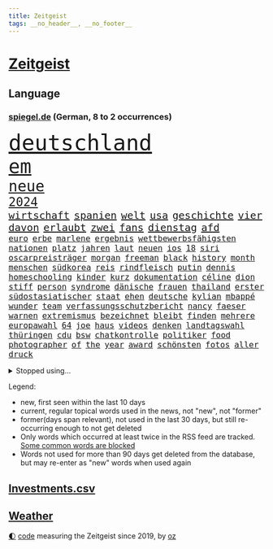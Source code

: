 ```yaml
---
title: Zeitgeist
tags: __no_header__, __no_footer__
---
```


# [Zeitgeist](https://oliz.io/zeitgeist/)

## Language

<h3><a href="https://www.spiegel.de" target="_blank">spiegel.de</a> (German, 8 to 2 occurrences)</h3>
<p style="font-family:monospace">
<span style="font-size:32pt"><a href="news_links.html#deutschland" class="current">deutschland</a></span>
<br>
<span style="font-size:28pt"><a href="news_links.html#em" class="current">em</a></span>
<br>
<span style="font-size:22pt"><a href="news_links.html#neue" class="current">neue</a></span>
<br>
<span style="font-size:18pt"><a href="news_links.html#2024" class="current">2024</a></span>
<br>
<span style="font-size:15pt"><a href="news_links.html#wirtschaft" class="current">wirtschaft</a></span>
<span style="font-size:15pt"><a href="news_links.html#spanien" class="current">spanien</a></span>
<span style="font-size:15pt"><a href="news_links.html#welt" class="current">welt</a></span>
<span style="font-size:15pt"><a href="news_links.html#usa" class="current">usa</a></span>
<span style="font-size:15pt"><a href="news_links.html#geschichte" class="current">geschichte</a></span>
<span style="font-size:15pt"><a href="news_links.html#vier" class="current">vier</a></span>
<span style="font-size:15pt"><a href="news_links.html#davon" class="current">davon</a></span>
<span style="font-size:15pt"><a href="news_links.html#erlaubt" class="current">erlaubt</a></span>
<span style="font-size:15pt"><a href="news_links.html#zwei" class="current">zwei</a></span>
<span style="font-size:15pt"><a href="news_links.html#fans" class="current">fans</a></span>
<span style="font-size:15pt"><a href="news_links.html#dienstag" class="current">dienstag</a></span>
<span style="font-size:15pt"><a href="news_links.html#afd" class="current">afd</a></span>
<br>
<span style="font-size:12pt"><a href="news_links.html#euro" class="current">euro</a></span>
<span style="font-size:12pt"><a href="news_links.html#erbe" class="current">erbe</a></span>
<span style="font-size:12pt"><a href="news_links.html#marlene" class="current">marlene</a></span>
<span style="font-size:12pt"><a href="news_links.html#ergebnis" class="current">ergebnis</a></span>
<span style="font-size:12pt"><a href="news_links.html#wettbewerbsfähigsten" class="new">wettbewerbsfähigsten</a></span>
<span style="font-size:12pt"><a href="news_links.html#nationen" class="current">nationen</a></span>
<span style="font-size:12pt"><a href="news_links.html#platz" class="current">platz</a></span>
<span style="font-size:12pt"><a href="news_links.html#jahren" class="current">jahren</a></span>
<span style="font-size:12pt"><a href="news_links.html#laut" class="current">laut</a></span>
<span style="font-size:12pt"><a href="news_links.html#neuen" class="current">neuen</a></span>
<span style="font-size:12pt"><a href="news_links.html#ios" class="current">ios</a></span>
<span style="font-size:12pt"><a href="news_links.html#18" class="current">18</a></span>
<span style="font-size:12pt"><a href="news_links.html#siri" class="current">siri</a></span>
<span style="font-size:12pt"><a href="news_links.html#oscarpreisträger" class="current">oscarpreisträger</a></span>
<span style="font-size:12pt"><a href="news_links.html#morgan" class="current">morgan</a></span>
<span style="font-size:12pt"><a href="news_links.html#freeman" class="current">freeman</a></span>
<span style="font-size:12pt"><a href="news_links.html#black" class="current">black</a></span>
<span style="font-size:12pt"><a href="news_links.html#history" class="new">history</a></span>
<span style="font-size:12pt"><a href="news_links.html#month" class="current">month</a></span>
<span style="font-size:12pt"><a href="news_links.html#menschen" class="current">menschen</a></span>
<span style="font-size:12pt"><a href="news_links.html#südkorea" class="current">südkorea</a></span>
<span style="font-size:12pt"><a href="news_links.html#reis" class="new">reis</a></span>
<span style="font-size:12pt"><a href="news_links.html#rindfleisch" class="new">rindfleisch</a></span>
<span style="font-size:12pt"><a href="news_links.html#putin" class="current">putin</a></span>
<span style="font-size:12pt"><a href="news_links.html#dennis" class="current">dennis</a></span>
<span style="font-size:12pt"><a href="news_links.html#homeschooling" class="new">homeschooling</a></span>
<span style="font-size:12pt"><a href="news_links.html#kinder" class="current">kinder</a></span>
<span style="font-size:12pt"><a href="news_links.html#kurz" class="current">kurz</a></span>
<span style="font-size:12pt"><a href="news_links.html#dokumentation" class="current">dokumentation</a></span>
<span style="font-size:12pt"><a href="news_links.html#céline" class="new">céline</a></span>
<span style="font-size:12pt"><a href="news_links.html#dion" class="new">dion</a></span>
<span style="font-size:12pt"><a href="news_links.html#stiff" class="new">stiff</a></span>
<span style="font-size:12pt"><a href="news_links.html#person" class="current">person</a></span>
<span style="font-size:12pt"><a href="news_links.html#syndrome" class="new">syndrome</a></span>
<span style="font-size:12pt"><a href="news_links.html#dänische" class="current">dänische</a></span>
<span style="font-size:12pt"><a href="news_links.html#frauen" class="current">frauen</a></span>
<span style="font-size:12pt"><a href="news_links.html#thailand" class="current">thailand</a></span>
<span style="font-size:12pt"><a href="news_links.html#erster" class="current">erster</a></span>
<span style="font-size:12pt"><a href="news_links.html#südostasiatischer" class="new">südostasiatischer</a></span>
<span style="font-size:12pt"><a href="news_links.html#staat" class="current">staat</a></span>
<span style="font-size:12pt"><a href="news_links.html#ehen" class="current">ehen</a></span>
<span style="font-size:12pt"><a href="news_links.html#deutsche" class="current">deutsche</a></span>
<span style="font-size:12pt"><a href="news_links.html#kylian" class="current">kylian</a></span>
<span style="font-size:12pt"><a href="news_links.html#mbappé" class="current">mbappé</a></span>
<span style="font-size:12pt"><a href="news_links.html#wunder" class="current">wunder</a></span>
<span style="font-size:12pt"><a href="news_links.html#team" class="current">team</a></span>
<span style="font-size:12pt"><a href="news_links.html#verfassungsschutzbericht" class="new">verfassungsschutzbericht</a></span>
<span style="font-size:12pt"><a href="news_links.html#nancy" class="current">nancy</a></span>
<span style="font-size:12pt"><a href="news_links.html#faeser" class="current">faeser</a></span>
<span style="font-size:12pt"><a href="news_links.html#warnen" class="current">warnen</a></span>
<span style="font-size:12pt"><a href="news_links.html#extremismus" class="current">extremismus</a></span>
<span style="font-size:12pt"><a href="news_links.html#bezeichnet" class="current">bezeichnet</a></span>
<span style="font-size:12pt"><a href="news_links.html#bleibt" class="current">bleibt</a></span>
<span style="font-size:12pt"><a href="news_links.html#finden" class="current">finden</a></span>
<span style="font-size:12pt"><a href="news_links.html#mehrere" class="current">mehrere</a></span>
<span style="font-size:12pt"><a href="news_links.html#europawahl" class="current">europawahl</a></span>
<span style="font-size:12pt"><a href="news_links.html#64" class="current">64</a></span>
<span style="font-size:12pt"><a href="news_links.html#joe" class="current">joe</a></span>
<span style="font-size:12pt"><a href="news_links.html#haus" class="current">haus</a></span>
<span style="font-size:12pt"><a href="news_links.html#videos" class="current">videos</a></span>
<span style="font-size:12pt"><a href="news_links.html#denken" class="current">denken</a></span>
<span style="font-size:12pt"><a href="news_links.html#landtagswahl" class="current">landtagswahl</a></span>
<span style="font-size:12pt"><a href="news_links.html#thüringen" class="current">thüringen</a></span>
<span style="font-size:12pt"><a href="news_links.html#cdu" class="current">cdu</a></span>
<span style="font-size:12pt"><a href="news_links.html#bsw" class="current">bsw</a></span>
<span style="font-size:12pt"><a href="news_links.html#chatkontrolle" class="new">chatkontrolle</a></span>
<span style="font-size:12pt"><a href="news_links.html#politiker" class="current">politiker</a></span>
<span style="font-size:12pt"><a href="news_links.html#food" class="current">food</a></span>
<span style="font-size:12pt"><a href="news_links.html#photographer" class="current">photographer</a></span>
<span style="font-size:12pt"><a href="news_links.html#of" class="current">of</a></span>
<span style="font-size:12pt"><a href="news_links.html#the" class="current">the</a></span>
<span style="font-size:12pt"><a href="news_links.html#year" class="current">year</a></span>
<span style="font-size:12pt"><a href="news_links.html#award" class="current">award</a></span>
<span style="font-size:12pt"><a href="news_links.html#schönsten" class="current">schönsten</a></span>
<span style="font-size:12pt"><a href="news_links.html#fotos" class="current">fotos</a></span>
<span style="font-size:12pt"><a href="news_links.html#aller" class="current">aller</a></span>
<span style="font-size:12pt"><a href="news_links.html#druck" class="current">druck</a></span>
</p>
<details>
<summary>Stopped using...</summary>
<p class="former" style="font-size:12pt">
wünscht(1336) proteste(1335) traf(1335) anschlag(1334) infektionen(1334) positionen(1334) wirkte(1334) überwinden(1334) berichte(1333) material(1333) freien(1332) benzin(1331) entlastet(1331) freiheit(1331) genannt(1331) phase(1331) plus(1331) reihe(1331) sogenannte(1331) vergewaltigt(1331) vollständig(1331) gefährden(1330) klein(1330) londoner(1330) lust(1330) persönlich(1330) riss(1330) ermöglichen(1329) freiburg(1329) monatelang(1329) nahmen(1329) portugal(1329) rest(1329) verfolgen(1329) verfügung(1329) atmosphäre(1328) covid(1328) erdoğan(1328) forderung(1328) jobs(1328) regt(1328) solidarität(1328) treffer(1328) 29(1327) entlässt(1327) konflikte(1327) altes(1326) machthaber(1326) nahverkehr(1326) optimistisch(1326) schreiben(1326) kommission(1325) sexueller(1325) sinnvoll(1325) wohnhaus(1325) ökonom(1325) aufklärung(1324) dementiert(1324) hieß(1324) mitteln(1324) verschwunden(1324) vorher(1324) 32(1323) befreien(1322) schnee(1322) geflogen(1321) irak(1321) lügen(1321) protestieren(1321) feuerwehrleute(1320) halbfinale(1320) schwierig(1320) toter(1320) ungarns(1320) viktor(1320) bestätigen(1319) design(1319) see(1319) verhindert(1319) verschwand(1319) brutal(1318) dar(1317) drastischen(1317) falschen(1317) fortgesetzt(1317) gesamten(1316) moskaus(1315) vorjahr(1315) half(1314) kindes(1314) einnahmen(1313) 1500(1312) gestürzt(1312) behalten(1311) mission(1311) 11(1310) konkrete(1310) patient(1310) änderungen(1310) spannungen(1308) müsste(1307) parallelen(1307) aufhalten(1305) frisch(1305) ausrüstung(1304) hand(1304) automatisch(1301) bestmarke(1301) begrüßt(1300) verhandeln(1300) gelandet(1299) wendet(1298) profis(1297) abgeschlossen(1295) gewarnt(1294) unterdessen(1293) ausgaben(1282) hitler(1265) gelangen(1260) heidelberg(1242) anna(1216) estland(1199) long(1150) unis(1146) felix(1096) belastung(1073) auswärtige(1062) mächtigen(1051) nachspielzeit(1021) musks(1017) liebsten(998) worum(979) halbes(959) verständigt(956) inklusive(945) unbekannter(944) schülerin(941) gestört(937) stadtteil(928) vatikan(927) auge(926) außenministerium(915) invasion(908) buschmann(898) propaganda(888) genehmigt(882) gefechte(881) geplatzt(871) schwieriger(869) zweites(865) desto(864) gezwungen(856) streik(850) herausgefunden(848) lohnen(848) positiven(847) flughäfen(845) abschaffung(841) transparenz(840) betreibt(836) 98(826) gelöst(822) gebiete(816) baustelle(809) töchter(809) 34(808) schlechter(801) natobeitritt(792) fernen(776) jack(765) steuerhinterziehung(744) ausgebaut(740) exuspräsident(739) steuerzahler(730) justizminister(716) brasilianischen(709) bekämpft(701) krebserkrankung(700) image(698) verzeichnet(696) notruf(666) aufmerksam(659) streiks(658) peru(648) 63(646) töne(642) lettland(640) tagelang(635) lula(633) freigegeben(632) francisco(615) spiegelrecherche(612) staatsmedien(611) eineinhalb(608) gerecht(603) methoden(602) besatzung(600) großeinsatz(598) schmeckt(594) deuten(592) herrschen(589) mitarbeitern(577) eric(570) doping(566) abbauen(560) redet(557) einstige(556) stimmten(552) bewaffneten(537) gestalten(537) flogen(536) supermarkt(534) labor(533) berufseinstieg(532) verwendet(529) kulturkampf(525) aufgelöst(524) rammt(524) al(520) fahnder(518) gebühren(516) geldgeber(504) gedenken(496) autofahren(495) floh(494) wasserstoff(494) jene(489) freiwillige(486) fluggesellschaft(484) weimar(484) jäger(479) green(478) kleinere(477) unruhe(477) beitritt(472) bewertet(472) militäreinsatz(472) zuckerberg(471) dicht(466) unterbrechung(463) lieferte(462) darmstadt(455) detail(455) ankommen(449) ungeklärt(444) parks(443) angenommen(440) dringen(440) älteren(439) dürren(432) zittern(432) angerichtet(430) kleinkind(428) kollidiert(427) betrunkener(426) kader(423) 13jährige(422) gekürt(419) adhs(414) dringt(412) gesundheitlichen(412) bekämpfung(411) amtsinhaber(410) deutlicher(410) fläche(410) härtere(410) tickets(408) lina(407) experiment(405) intensivstation(405) durften(402) forscherin(397) auffällig(395) regierungen(388) miese(382) etablierten(381) hamburgs(380) mühe(380) filmbranche(378) südkoreas(378) vergabe(378) erregt(376) angelegt(374) brandanschlag(374) naturschutz(374) mangelnden(368) vogel(368) ankurbeln(366) beruft(366) objekte(365) ausschließen(362) website(361) budget(359) aleksandar(357) erkennt(353) verrückt(352) oldenburg(347) polizeigewahrsam(344) umzusetzen(344) busfahrer(342) selben(340) greta(338) thunberg(338) massiver(337) ozean(336) warnungen(333) ehre(332) anträge(329) vertrauter(329) clemens(325) blumen(323) neubrandenburg(318) schneidet(317) marokko(315) unterscheiden(315) aufatmen(314) winfried(313) froh(312) strenger(312) wmtitel(312) maximal(307) grünheide(305) stritten(302) mächtigsten(299) torwart(297) cannabislegalisierung(295) zweifelt(295) betriebe(294) reserve(294) künstlerinnen(291) betrogen(290) anfangen(288) elversberg(287) leser(287) judenhass(285) unbeeindruckt(285) überwacht(284) hartes(283) interessant(283) mary(283) gestiegenen(282) tankstelle(282) hilfsorganisationen(281) drogenboss(280) abstiegskampf(279) drehte(279) erdtrabanten(279) saudiarabiens(279) rechtsextremisten(278) knacken(277) riesiges(277) astronomen(276) roter(276) franziska(275) ansage(274) dient(273) verfolgung(273) lahmlegen(272) zusammengebrochen(272) schlugen(271) technisch(270) young(270) neuesten(268) vertreiben(266) 99(265) reformiert(265) tvsender(263) explodierte(262) mützenich(257) zurückhaltend(254) 76(253) abgeschossen(253) belästigt(253) 1994(252) letztlich(252) flüchtlingspolitik(251) haustiere(251) darstellung(250) ecke(250) berüchtigte(249) ausbruch(247) krimineller(247) linkenpolitiker(247) rage(246) 92(244) unfaire(244) verheiratet(244) ägyptens(244) schenkt(243) erstaunliche(242) ultrarechten(242) baute(240) duo(239) grenzregion(239) unternehmens(238) verbraucherzentrale(238) asylverfahren(237) mobbing(236) blätter(233) ddr(233) instrument(233) verzweifeln(233) protestierenden(232) tsg(232) medizinische(231) dunklen(229) versagt(229) streifenwagen(228) willkommen(228) offline(227) geregelt(226) mohammadi(225) nominierung(225) böse(224) großzügigen(222) jüngster(222) unterscheidet(221) kracht(217) einfachen(216) migrationshintergrund(216) bodenoffensive(215) hasses(215) munter(215) normale(215) beruhigen(213) extremistischen(213) zölle(213) luxushotel(212) spieltag(212) synagoge(212) messungen(211) garmischpartenkirchen(209) schlange(209) adam(208) herbe(208) weltlage(208) sara(207) holger(206) erkannt(203) künftige(203) recep(203) südlichen(203) tayyip(203) bewaffneter(201) stille(201) schalker(200) betroffener(199) vergebens(199) aggressiver(198) einheitliche(198) verbliebene(197) freitagmorgen(196) militärhilfen(194) signalisiert(194) kleider(193) vollständige(193) friedlich(192) aufwand(191) gazakriegs(191) barbara(190) banner(189) norwegens(187) eier(185) gazas(185) produzent(185) christlichen(184) haley(184) islamische(184) nikki(184) geklagt(183) teures(183) präsidentschaftskandidatur(182) tarifkonflikt(182) chan(181) dr(181) dfl(179) genehmigung(179) einnahme(178) gebilligt(177) geplantes(177) mutmaßlichem(177) ryan(177) vereine(177) ausgenommen(176) fach(176) mängeln(175) verdanken(175) etlichen(174) regierungskoalition(174) verabschiedung(174) energieinfrastruktur(173) wagens(173) aktienkurs(171) autokonzern(171) hochrangiger(171) versteigern(171) doku(170) notlage(170) oscarpreisträgerin(170) stralsund(169) uganda(169) vorbehalte(169) verhältnisse(168) dialoge(167) erfinder(167) trägerrakete(167) gucci(166) oberverwaltungsgericht(165) player(164) aufstellen(163) reparatur(162) simon(162) trailer(162) verzicht(162) eingegangen(161) gerungen(161) station(160) tanzt(160) beschränken(159) einstufung(157) stürmt(157) luftraum(156) natogebiet(156) on(156) auslaufen(154) diesjährige(154) schwarzgrün(154) marktmacht(153) widmen(153) inselgruppe(152) pavlović(152) schwerste(152) shoppingapp(152) unipräsidentin(152) geltend(151) bidenregierung(150) handgreiflich(150) humanitärer(150) weltgemeinschaft(149) kommandozentrale(148) spielabbruch(148) ärgern(148) masters(147) belgorod(146) designs(146) teuerung(146) therapien(146) 80000(145) bedrängt(145) dahintersteckt(144) längsten(144) schlappe(144) bombe(143) gesetzliche(143) scorsese(143) donbass(142) provokationen(142) anthony(141) kochbuchtipps(141) kiewer(140) erzielen(139) b(138) baldigen(138) gefechten(138) trotzt(138) hilfskonvoi(137) landsmann(137) sehnsucht(136) priscilla(135) unsterblich(135) langes(133) anwesend(132) katastrophal(132) lecker(132) michel(132) knicks(131) mona(131) 2009(130) aneinander(130) hungersnot(130) bayerntrainer(129) begleiter(129) quälen(129) südafrikas(129) beweis(128) direkten(128) privates(127) stau(127) umgeleitet(127) absolvieren(125) gemüter(125) kanadische(125) nährt(125) rabatte(125) bestürzt(124) gefühlt(124) anmelden(123) riskiert(123) wüste(123) charlotte(122) finanzministers(122) kritischem(122) unbezahlbar(122) daheim(121) klassenfahrt(121) kleinanzeigen(121) eindrucksvoll(119) festgenommener(119) palmen(119) reichsten(119) taurus(119) formiert(118) provisorischen(118) verdiente(118) konkurrentin(117) weltpolitik(117) werteunion(117) sonderlich(116) konkretes(115) aussortiert(114) lutz(114) erleichtert(113) fressen(112) saisonende(112) jr(111) lieferanten(111) lobbyisten(111) präsidentschaftskandidat(111) raubüberfall(111) angeordnet(110) bunte(110) trieben(110) do(109) schütteln(109) widersetzt(109) massenhaften(108) solches(108) veralteten(108) zusammengekommen(108) berchtesgadener(107) esc(106) trainers(106) aberkannt(105) nationalsozialismus(105) trick(105) weichen(105) 19jähriger(104) malmö(104) yoon(104) besonderer(103) boote(103) prächtig(103) rekordtorschütze(103) riefen(103) ampelstreit(102) landschaft(102) pistorius'(102) strategische(102) zwangsarbeit(102) streamerin(101) twitch(101) usflugzeugbauer(101) benfares(100) einsehen(100) fragte(100) föderlschmid(99) homosexualität(99) sohns(99) zwölfjähriger(99) jahrelangen(98) magische(98) startklarnewsletter(98) camp(97) fever(97) historisch(97) kleinste(97) politikwissenschaftler(97) sätze(97) verschwindet(97) wiederum(97) anfeindungen(96) autoexperte(96) dudenhöffer(96) ferdinand(96) kampagnen(96) meidet(96) regionalzug(96) stallone(96) sylvester(96) zoo(96) bundesstraße(95) free(95) klärt(95) kraftwerk(95) menschenrechtsaktivistin(95) eingefangen(94) nudeln(94) nutzerinnen(94) steinen(94) lösten(93) voraussetzung(93) zusammengeschlagen(93) 1978(92) ideologie(92) michigan(92) multimillionär(92) tauscht(92) alterssicherung(91) jenseits(91) mccartney(91) mitspieler(91) propalästinensischem(91) durchsetzt(90) iw(90) kairo(90) tappen(90) viagogo(90) volksverpetzer(90) vorrücken(90) weiterverkauf(90) andy(89) ausgangs(89) bezwingt(89) esasatellit(89) fußballbundesligisten(89) geringverdiener(89) glasner(89) mls(89) neil(89) daniels(88) formen(88) linienflug(88) seltsamen(88) teslawerks(88) amtskollegen(87) durchsuchung(87) erweiterung(87) mundtot(87) pussy(87) rechtsanwalt(87) vizebürgermeister(87) fair(86) fuest(86) nyc(86) rechtslage(86) rosatom(86) schreibtisch(86) vorlieben(86) wildtiere(86) aktualisiert(85) escfinale(85) großvaters(85) handelsrouten(85) isaak(85) räumlichkeiten(85) zwangsläufig(85) ebnet(84) gequält(84) gescheiterter(84) innenraum(84) profidebüt(84) blume(83) longcovidpatienten(83) negativen(83) thriller(83) einfacher(82) lahmlegt(82) märkte(82) oberleitung(82) verweigerte(82) werkzeuge(82) anschließenden(81) beworfen(81) drehbuch(81) explizit(81) geheimpläne(81) gesichts(81) hauptverantwortliche(81) lunge(81) mongolei(81) niederländisches(81) parlamentarischen(81) platzwunde(81) roberto(81) voigt(81) f(80) flotte(80) miss(80) outfits(80) verkündeten(80) euabgeordneten(79) fachleuten(79) großbrand(79) runter(79) vancouver(79) wohnblock(79) tablet(78) bewegte(77) mail(77) ozeane(77) ringe(77) umgekippt(77) urban(77) wettbewerbs(77) andrej(76) hallo(76) lebenskosten(76) shoppingplattform(76) uneinheitlich(76) zielscheibe(76) ausfindig(75) bauträger(75) dokumenten(75) gefrorene(75) fliegende(74) mitgenommen(74) republikanischen(74) taumelt(74) verachtung(74) waymo(74) android(73) filmschaffende(73) flugzeugbauer(73) kaputt(73) superbowlchampion(73) wartete(73) afdschiedsgericht(72) auftreten(72) autoindustrie(72) begeben(72) europapolitiker(72) francis(72) intensiv(72) malaysia(72) nicolaus(72) raffinerie(72) speichern(72) subkultur(72) abitur(71) belange(71) betrügern(71) blogs(71) fernsehsender(71) grünenabgeordneter(71) halbzeit(71) richtlinien(71) erlegt(70) mangelware(70) nichte(70) vertritt(70) geschoben(69) jeff(69) netflixsequel(69) polizeipräsenz(69) sandler(69) verängstigte(69) cyberangriffen(68) diente(68) gefallener(68) kyriakos(68) laufsteg(68) mitsotakis(68) schusselig(68) beschaffte(67) boxer(67) familienleben(67) hilfsgütern(67) op(67) slash(67) steilvorlage(67) arkadi(66) beschlagnahmung(66) borissow(66) diagnostiziert(66) fürsprecher(66) lärm(66) nazispruch(66) roskosmoschef(66) schreitet(66) starliner(66) wolosch(66) 2003(65) besiegelt(65) dopings(65) gedauert(65) gegenseitigen(65) gelüftet(65) pumpen(65) afdabgeordneter(64) angedeutet(64) dominik(64) hetzer(64) kategorien(64) systematische(64) umbenannt(64) untätigkeit(64) beläuft(63) heimeuropameisterschaft(63) justizministerin(63) privatanleger(63) präsidentschaftskandidaten(63) sina(63) binoche(62) gattin(62) geldhäuser(62) großspende(62) juliette(62) kostspielig(62) waschen(62) exbundesligaprofi(61) flossen(61) geprägten(61) intransparent(61) kurzvideoapp(61) rührt(61) streich(61) tauschte(61) terrororganisationen(61) unvermittelt(61) denker(60) fertiggestellt(60) gesetzes(60) klimaprotest(60) netzwerken(60) parteifreunde(60) tennissuperstar(60) variationen(60) widmet(60) bö(59) dietrich(59) friedensnobelpreisträgerin(59) gegenverkehr(59) gruß(59) klimaschützer(59) space(59) verruf(59) bauarbeiten(58) bedacht(58) riskieren(58) spezialisten(58) staatschefs(58) comedy(57) einzugestehen(57) preisträgerin(57) gesteht(56) protestcamp(56) 105(55) belebt(55) bewaffnet(55) bundespolizist(55) entschärfen(55) expartner(55) fangen(55) mini(55) protests(55) bookingcom(54) gebannt(54) gremiums(54) harsch(54) kahlen(54) konvoi(54) machtapparat(54) streichs(54) uswaffen(54) zeitlos(54) ausbremst(53) bergankunft(53) immobilienkonzern(53) instrumentalisiert(53) leverkusener(53) ruhrgebiet(53) schreckmoment(53) sms(53) wurm(53) andrich(52) campen(52) grauen(52) gutachten(52) modeindustrie(52) frechheit(51) gerüst(51) grundsteuerreform(51) intensiviert(51) atomkraft(50) sehe(50) befördern(49) irreführende(49) narges(49) rabatthöhen(49) se(49) sozialausgaben(49) speisen(49) hollywoodschauspielerin(48) kinderzimmer(48) kirchen(48) torpedieren(48) anlegestelle(47) anzug(47) crow(47) geringerer(47) grenzstadt(47) sheryl(47) zöllen(47) ölraffinerie(47) angeschossen(46) busunglück(46) luftschlag(46) prägt(46) witz(46) dárdai(45) gemerkt(45) meines(45) milliardenbetrag(45) pál(45) zweistelliger(45) 63jährigen(44) derjenigen(44) kurdischen(44) uran(44) gewalttäter(43) knallen(43) obdachlosen(43) schlepper(43) schmecke(43) überwachen(43) gefängnisses(42) geredet(42) maddieverdächtigen(42) selfie(42) strandbad(42) ökonomin(42) batterie(41) brandgefährlich(41) frischer(41) jahrzehntealte(41) leitungen(41) spannender(41) gegenwehr(40) vergeht(40) werbekunden(40) avancierte(39) dildo(39) ertragen(39) kontrovers(39) ministeriums(39) schikane(39) selbstfahrende(39) stuhl(39) bahnstrecke(38) düstere(38) entbunden(38) stromnetz(38) trucks(38) verlassene(38) abiturprüfungen(37) college(37) filmindustrie(37) veranstaltet(37) agentengesetz(36) gemalt(36) georgische(36) größeres(36) jehovas(36) plakate(36) speziellen(36) usbehörde(36) vereinbaren(36) weigerte(36) wohnungsnot(36) abnehmen(35) doppelnamen(35) losung(35) mcdonalds(35) mischt(35) protestaufruf(35) queer(35) schönes(35) vorhergesagt(35) aufhebung(34) scheffler(34) scottie(34) stausee(34) zugeschlagen(34) angreift(33) beitragen(33) chili(33) fahrverbote(33) gelungene(33) spieltage(33) verirrt(33) angedacht(32) baumeister(32) begegnungen(32) bewundern(32) erstattete(32) expertenkommission(32) jeher(32) salosung(32) ausgebremst(31) deckte(31) geschlechtseintrag(31) hafencity(31) nonbinäre(31) sauftouristen(31) setze(31) wohlhabende(31) überstunden(31) afdlandtagsabgeordneter(30) auswärtiges(30) gezielten(30) klug(30) techkonzern(30) abzusehen(29) attackierte(29) beinen(29) einkaufszentrum(29) indiana(29) juventus(29) kommentare(29) leitkultur(29) mittelfeldspieler(29) pomp(29) rushdie(29) spitzenklub(29) stalking(29) ungewollt(29) veranstaltungen(29) wortgefecht(29) auktionshäuser(28) berührend(28) eroberten(28) flügen(28) gewinnern(28) strafbar(28) wovor(28) bundesligasaison(27) georgisches(27) hals(27) neunjährigen(27) sexszenen(27) afdpolitikers(26) alkoholisierter(26) bauministerin(26) dumpingpreise(26) eurozone(26) nachziehen(26) schwerelosigkeit(26) umfahren(26) unterschätzten(26) verwendete(26) weiterbetrieb(26) abbild(25) abschottung(25) ausgeführt(25) mutterschutz(25) vereinen(25) videoschiedsrichter(25) wahlrechtsreform(25) wirt(25) aufschrei(24) beantworten(24) megastar(24) mythen(24) weibchen(24) fußballromantiker(23) martens(23) psychologen(23) roger(23) wandel(23) eskalieren(22) luxusmarken(22) stabilisiert(22) traditionsklub(22) urologin(22) videobeweis(22) virologe(22) arian(21) blingbling(21) gazaprotesten(21) gerüchten(21) kzgedenkstätte(21) lockern(21) rangnick(21) rechtfertigen(21) sachsenhausen(21) südlibanon(21) films(20) früheres(20) kindesentziehung(20) mitarbeitenden(20) nullerjahren(20) unglaublich(20) ankara(19) eukommissar(19) fdpparteitag(19) tonne(19) bremervörde(18) drittstaaten(18) filmproduzent(18) literaturnobelpreisträgerin(18) nflprofi(18) rätselhaft(18) vergangenem(18) blues(17) exbeatle(17) handelspartner(17) kooperieren(17) kristi(17) mindestlohns(17) noem(17) schenk(17) schwört(17) totenköpfe(17) 1400(16) dienstwaffe(16) geiselvideo(16) kulturgut(16) renaissance(16) schulsport(16) sky(16) überresten(16) entfernung(15) haushaltsstreit(15) kreuzberg(15) modernisieren(15) suchaktion(15) taktische(15) enthüllungen(14) invasoren(14) kommerziellen(14) kurzarbeit(14) schlägertrupps(14) sechsjährigen(14) unerwarteter(14) verdachtsfall(14) vizekandidatin(14) zerbi(14) abstiegsgefahr(13) aufgeweicht(13) grimm(13) güler(13) serap(13) stromtrassen(13) trieb(13) ankommende(12) brokstedtmesserangriff(12) eröffnen(12) geopolitisch(12) papiere(12) polarisiert(12) wasserstraße(12) wertet(12) depardieu(11) gérard(11) islamistendemo(11) mitgliedschaft(11) rentenalter(11) tunesien(11)
</p>
</details>
<p>Legend:
<ul>
<li><span class="new">new</span>, first seen within the last 10 days</li>
<li><span class="current">current</span>, regular topical words used in the news, not "new", not "former"</li>
<li><span class="former">former(days span relevant)</span>, not used in the last 30 days, but still re-occurring enough to not get deleted</li>
<li>Only words which occurred at least twice in the RSS feed are tracked. <a href="language/filters.py">Some common words are blocked</a></li>
<li>Words not used for more than 90 days get deleted from the database, but may re-enter as "new" words when used again</li>
</ul>
</p>

## [Investments](investments.html)[.csv](investments.csv)

## [Weather](weather.html)

<footer>
<a href="javascript:toggleTheme()" class="nav">🌓</a>
<a href="https://github.com/ooz/zeitgeist">code</a> measuring the Zeitgeist since 2019, by <a href="https://oliz.io">oz</a>
</footer>
